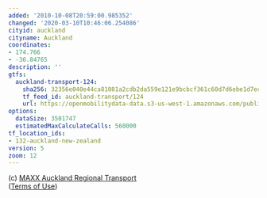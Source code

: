 ```yaml
---
added: '2010-10-08T20:59:00.985352'
changed: '2020-03-10T10:46:06.254086'
cityid: auckland
cityname: Auckland
coordinates:
- 174.766
- -36.84765
description: ''
gtfs:
  auckland-transport-124:
    sha256: 32356e040e44ca81081a2cdb2da559e121e9bcbcf361c60d7d6ebe1d7ec48163
    tf_feed_id: auckland-transport/124
    url: https://openmobilitydata-data.s3-us-west-1.amazonaws.com/public/feeds/auckland-transport/124/20200227/gtfs.zip
options:
  dataSize: 3501747
  estimatedMaxCalculateCalls: 560000
tf_location_ids:
- 132-auckland-new-zealand
version: 5
zoom: 12
---
```


(c) [MAXX Auckland Regional Transport](http://www.maxx.co.nz/)  
([Terms of Use](http://www.maxx.co.nz/information/about-maxx/google-transit-feed.html))
